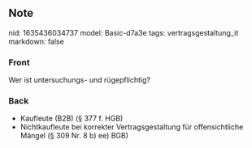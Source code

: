 ## Note
nid: 1635436034737
model: Basic-d7a3e
tags: vertragsgestaltung_it
markdown: false

### Front
Wer ist untersuchungs- und rügepflichtig?

### Back
<ul><li>Kaufleute (B2B) (§ 377 f. HGB)</li><li>Nichtkaufleute bei korrekter Vertragsgestaltung für offensichtliche Mängel (§ 309 Nr. 8 b) ee) BGB)</li></ul>
